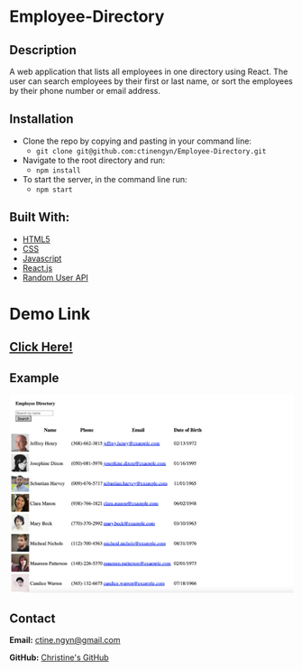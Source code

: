 # Employee-Directory

## Description

A web application that lists all employees in one directory using React. The user can search employees by their first or last name, or sort the employees by their phone number or email address.

## Installation

- Clone the repo by copying and pasting in your command line: 
  - `git clone git@github.com:ctinengyn/Employee-Directory.git`
- Navigate to the root directory and run: 
  - `npm install`
- To start the server, in the command line run: 
  - `npm start`

## Built With:
- [HTML5](https://html.com/html5/)
- [CSS](https://www.w3.org/Style/CSS/)
- [Javascript](https://www.javascript.com/)
- [React.js](https://reactjs.org/)
- [Random User API](https://randomuser.me/documentation#format)

# Demo Link
## [Click Here!](https://ctinengyn.github.io/Employee-Directory/)

## Example
![](/assets/example1.png)

## Contact
**Email:**
ctine.ngyn@gmail.com

**GitHub:**
[Christine's GitHub](https://github.com/ctinengyn)